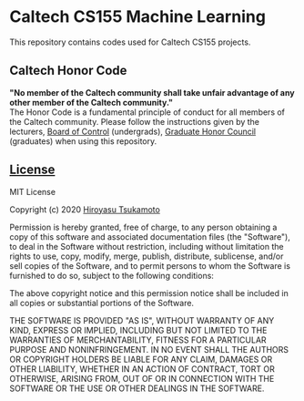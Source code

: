 # Caltech CS155 Machine Learning
This repository contains codes used for Caltech CS155 projects.
## Caltech Honor Code
**"No member of the Caltech community shall take unfair advantage of any other member of the Caltech community."**\
The Honor Code is a fundamental principle of conduct for all members of the Caltech community. 
Please follow the instructions given by the lecturers, [Board of Control](https://deans.caltech.edu/HonorCode) (undergrads), [Graduate Honor Council](https://www.gradoffice.caltech.edu/current/community-standards/honor-code) (graduates) when using this repository.
## [License](https://github.com/AstroHiro/CS155/blob/master/LICENSE.txt)
MIT License

Copyright (c) 2020 [Hiroyasu Tsukamoto](https://hirotsukamoto.com/)

Permission is hereby granted, free of charge, to any person obtaining a copy
of this software and associated documentation files (the "Software"), to deal
in the Software without restriction, including without limitation the rights
to use, copy, modify, merge, publish, distribute, sublicense, and/or sell
copies of the Software, and to permit persons to whom the Software is
furnished to do so, subject to the following conditions:

The above copyright notice and this permission notice shall be included in all
copies or substantial portions of the Software.

THE SOFTWARE IS PROVIDED "AS IS", WITHOUT WARRANTY OF ANY KIND, EXPRESS OR
IMPLIED, INCLUDING BUT NOT LIMITED TO THE WARRANTIES OF MERCHANTABILITY,
FITNESS FOR A PARTICULAR PURPOSE AND NONINFRINGEMENT. IN NO EVENT SHALL THE
AUTHORS OR COPYRIGHT HOLDERS BE LIABLE FOR ANY CLAIM, DAMAGES OR OTHER
LIABILITY, WHETHER IN AN ACTION OF CONTRACT, TORT OR OTHERWISE, ARISING FROM,
OUT OF OR IN CONNECTION WITH THE SOFTWARE OR THE USE OR OTHER DEALINGS IN THE
SOFTWARE.
